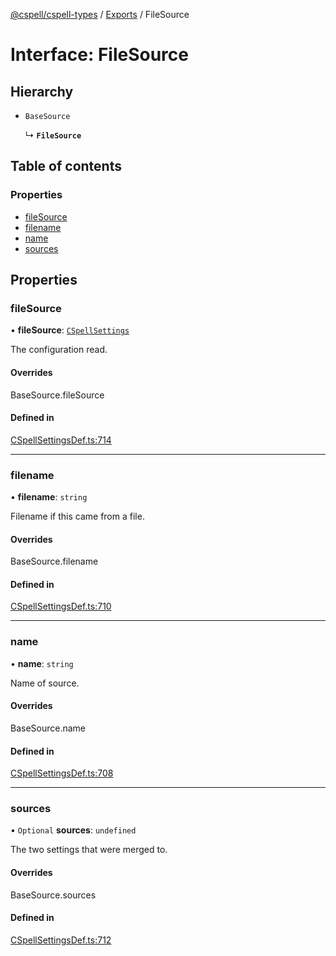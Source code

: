 [@cspell/cspell-types](../README.md) / [Exports](../modules.md) / FileSource

# Interface: FileSource

## Hierarchy

- `BaseSource`

  ↳ **`FileSource`**

## Table of contents

### Properties

- [fileSource](FileSource.md#filesource)
- [filename](FileSource.md#filename)
- [name](FileSource.md#name)
- [sources](FileSource.md#sources)

## Properties

### fileSource

• **fileSource**: [`CSpellSettings`](CSpellSettings.md)

The configuration read.

#### Overrides

BaseSource.fileSource

#### Defined in

[CSpellSettingsDef.ts:714](https://github.com/streetsidesoftware/cspell/blob/9347337/packages/cspell-types/src/CSpellSettingsDef.ts#L714)

___

### filename

• **filename**: `string`

Filename if this came from a file.

#### Overrides

BaseSource.filename

#### Defined in

[CSpellSettingsDef.ts:710](https://github.com/streetsidesoftware/cspell/blob/9347337/packages/cspell-types/src/CSpellSettingsDef.ts#L710)

___

### name

• **name**: `string`

Name of source.

#### Overrides

BaseSource.name

#### Defined in

[CSpellSettingsDef.ts:708](https://github.com/streetsidesoftware/cspell/blob/9347337/packages/cspell-types/src/CSpellSettingsDef.ts#L708)

___

### sources

• `Optional` **sources**: `undefined`

The two settings that were merged to.

#### Overrides

BaseSource.sources

#### Defined in

[CSpellSettingsDef.ts:712](https://github.com/streetsidesoftware/cspell/blob/9347337/packages/cspell-types/src/CSpellSettingsDef.ts#L712)
